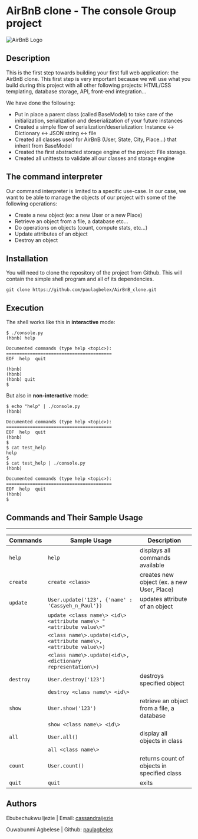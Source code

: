 # AirBnB clone - The console Group project

![AirBnB Logo](https://github.com/paulagbelex/AirBnB_clone/assets/117908223/d96cef53-9dfd-4703-a155-d12adb55fbeb)

## Description
This is the first step towards building your first full web application: the AirBnB clone. 
This first step is very important because we will use what you build during this project with all other following projects: HTML/CSS templating, database storage, API, front-end integration…

We have done the following:
* Put in place a parent class (called BaseModel) to take care of the initialization, serialization and deserialization of your future instances
* Created a simple flow of serialization/deserialization: Instance <-> Dictionary <-> JSON string <-> file
* Created all classes used for AirBnB (User, State, City, Place…) that inherit from BaseModel
* Created the first abstracted storage engine of the project: File storage.
* Created all unittests to validate all our classes and storage engine

## The command interpreter
Our command interpreter is limited to a specific use-case. In our case, we want to be able to manage the objects of our project with some of the following operations:
* Create a new object (ex: a new User or a new Place)
* Retrieve an object from a file, a database etc…
* Do operations on objects (count, compute stats, etc…)
* Update attributes of an object
* Destroy an object

## Installation

You will need to clone the repository of the project from Github. This will contain the simple shell program and all of its dependencies.

```
git clone https://github.com/paulagbelex/AirBnB_clone.git
```

## Execution
The shell works like this in **interactive** mode:

```
$ ./console.py
(hbnb) help

Documented commands (type help <topic>):
========================================
EOF  help  quit

(hbnb)
(hbnb)
(hbnb) quit
$
```

But also in **non-interactive** mode:
```
$ echo "help" | ./console.py
(hbnb)

Documented commands (type help <topic>):
========================================
EOF  help  quit
(hbnb)
$
$ cat test_help
help
$
$ cat test_help | ./console.py
(hbnb)

Documented commands (type help <topic>):
========================================
EOF  help  quit
(hbnb)
$
```
## Commands and Their Sample Usage
---
| Commands  | Sample Usage                                                        | Description                                |
| --------- | ---------------------------------------------                       | ------------------------------------------ |
| `help`    | `help`                                                              | displays all commands available            |
| `create`  | `create <class>`                                                    | creates new object (ex. a new User, Place) |
| `update`  | `User.update('123', {'name' : 'Cassyeh_n_Paul'})`                   | updates attribute of an object             |
|           | `update <class name\> <id\> <attribute name\> "<attribute value\>"` |                                            |
|           | `<class name\>.update(<id\>, <attribute name\>, <attribute value\>)`|                                            |
|           | `<class name\>.update(<id\>, <dictionary representation\>)`         |                                            |
| `destroy` | `User.destroy('123')`                                               | destroys specified object                  |
|           | `destroy <class name\> <id\>`                                       |                                            |
| `show`    | `User.show('123')`                                                  | retrieve an object from a file, a database |
|           | `show <class name\> <id\>`                                          |                                            |
| `all`     | `User.all()`                                                        | display all objects in class               |
|           | `all <class name\>`                                                 |                                            |
| `count`   | `User.count()`                                                      | returns count of objects in specified class|
| `quit`    | `quit`                                                              | exits                                      |

## Authors

Ebubechukwu Ijezie | Email: [cassandraijezie](mailto:cassandraijezie@gmail.com)

Ouwabunmi Agbelese | Github: [paulagbelex](mailto:paulagbelex@gmail.com)
